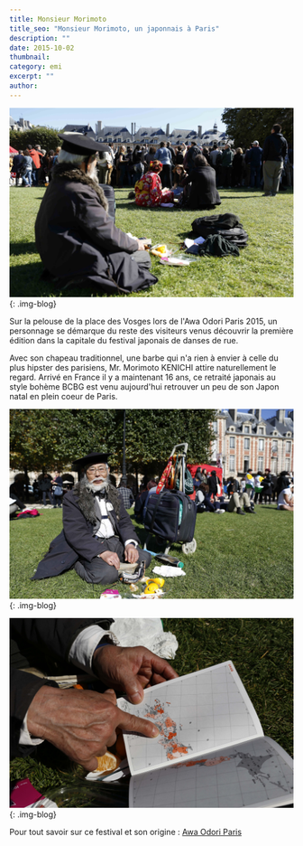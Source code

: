 ```yaml
---
title: Monsieur Morimoto
title_seo: "Monsieur Morimoto, un japonnais à Paris"
description: ""
date: 2015-10-02
thumbnail:
category: emi
excerpt: ""
author:
---
```

![picture alt](/images/blog/awaodori-09.JPG "Monsieur Morimoto, un japonnais à Paris"){: .img-blog}

Sur la pelouse de la place des Vosges lors de l'Awa Odori Paris 2015, un personnage se démarque du reste des visiteurs venus découvrir la première édition dans la capitale du festival japonais de danses de rue.

Avec son chapeau traditionnel, une barbe qui n'a rien à envier à celle du plus hipster des parisiens, Mr. Morimoto KENICHI attire naturellement le regard. Arrivé en France il y a maintenant 16 ans, ce retraité japonais au style bohème BCBG est venu aujourd'hui retrouver un peu de son Japon natal en plein coeur de Paris.


![picture alt](/images/blog/awaodori-10.JPG "Monsieur Morimoto, un japonnais à Paris"){: .img-blog}

![picture alt](/images/blog/awaodori-11.JPG "Monsieur Morimoto, un japonnais à Paris"){: .img-blog}


Pour tout savoir sur ce festival et son origine : [Awa Odori Paris](http://awaodoriparis.com/fr/awa/)
